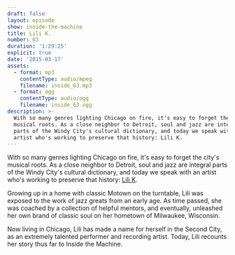 ```yaml
---
draft: false
layout: episode
show: inside-the-machine
title: Lili K.
number: 63
duration: '1:29:25'
explicit: true
date: '2015-03-17'
assets:
  - format: mp3
    contentType: audio/mpeg
    filename: inside_63.mp3
  - format: ogg
    contentType: audio/ogg
    filename: inside_63.ogg
description: >-
  With so many genres lighting Chicago on fire, it's easy to forget the city's
  musical roots. As a close neighbor to Detroit, soul and jazz are integral
  parts of the Windy City's cultural dictionary, and today we speak with an
  artist who's working to preserve that history: Lili K.
---
```

With so many genres lighting Chicago on fire, it's easy to forget the city's musical roots. As a close neighbor to Detroit, soul and jazz are integral parts of the Windy City's cultural dictionary, and today we speak with an artist who's working to preserve that history: [Lili K](http://lilikmusic.com).

Growing up in a home with classic Motown on the turntable, Lili was exposed to the work of jazz greats from an early age. As time passed, she was coached by a collection of helpful mentors, and eventually, unleashed her own brand of classic soul on her hometown of Milwaukee, Wisconsin.

Now living in Chicago, Lili has made a name for herself in the Second City, as an extremely talented performer and recording artist. Today, Lili recounts her story thus far to Inside the Machine.